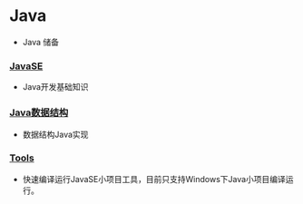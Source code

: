 # Java
* Java 储备

### [JavaSE](./se)
* Java开发基础知识

### [Java数据结构](./ds)
* 数据结构Java实现

### [Tools](./tools)
* 快速编译运行JavaSE小项目工具，目前只支持Windows下Java小项目编译运行。